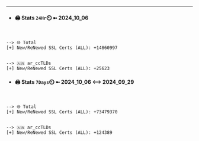 

---
- #### 🖨️ **Stats** `24Hr`⏲️ ➼ 2024_10_06
```console


--> 🌐 Total
[+] New/ReNewed SSL Certs (ALL): +14860997


--> 🇦🇷 ar_ccTLDs
[+] New/ReNewed SSL Certs (ALL): +25623

```

- #### 🖨️ **Stats** `7Days`⏲️ ➼ 2024_10_06 <--> 2024_09_29
```console


--> 🌐 Total
[+] New/ReNewed SSL Certs (ALL): +73479370


--> 🇦🇷 ar_ccTLDs
[+] New/ReNewed SSL Certs (ALL): +124389

```

